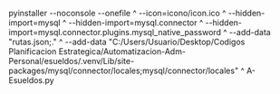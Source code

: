 pyinstaller --noconsole --onefile ^
 --icon=icono/icon.ico ^
 --hidden-import=mysql ^
 --hidden-import=mysql.connector ^
 --hidden-import=mysql.connector.plugins.mysql_native_password ^
 --add-data "rutas.json;." ^
 --add-data "C:/Users/Usuario/Desktop/Codigos Planificacion Estrategica/Automatizacion-Adm-Personal/esueldos/.venv/Lib/site-packages/mysql/connector/locales;mysql/connector/locales" ^
 A-Esueldos.py